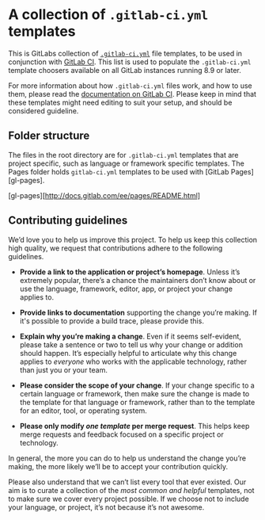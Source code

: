 # A collection of `.gitlab-ci.yml` templates

This is GitLabs collection of [`.gitlab-ci.yml`][ci-docs] file templates, to be used
in conjunction with [GitLab CI][gl-ci].
This list is used to populate the `.gitlab-ci.yml` template choosers available
on all GitLab instances running 8.9 or later.

For more information about how `.gitlab-ci.yml` files work, and how to use them,
please read the [documentation on GitLab CI][ci-docs]. Please keep in mind that
these templates might need editing to suit your setup, and should be considered
guideline.

[ci-docs]: http://docs.gitlab.com/ce/ci/
[gl-ci]: https://about.gitlab.com/gitlab-ci/


## Folder structure

The files in the root directory are for `.gitlab-ci.yml` templates that are
project specific, such as language or framework specific templates.
The Pages folder holds `gitlab-ci.yml` templates to be used with [GitLab Pages][gl-pages].

[gl-pages][http://docs.gitlab.com/ee/pages/README.html]

## Contributing guidelines

We’d love you to help us improve this project. To help us keep this collection
high quality, we request that contributions adhere to the following guidelines.

- **Provide a link to the application or project’s homepage**. Unless it’s
  extremely popular, there’s a chance the maintainers don’t know about or use
  the language, framework, editor, app, or project your change applies to.

- **Provide links to documentation** supporting the change you’re making. If it's
  possible to provide a build trace, please provide this.

- **Explain why you’re making a change**. Even if it seems self-evident, please
  take a sentence or two to tell us why your change or addition should happen.
  It’s especially helpful to articulate why this change applies to *everyone*
  who works with the applicable technology, rather than just you or your team.

- **Please consider the scope of your change**. If your change specific to a
  certain language or framework, then make sure the change is made to the
  template for that language or framework, rather than to the template for an
  editor, tool, or operating system.

- **Please only modify *one template* per merge request**. This helps keep merge
  requests and feedback focused on a specific project or technology.

In general, the more you can do to help us understand the change you’re making,
the more likely we’ll be to accept your contribution quickly.

Please also understand that we can’t list every tool that ever existed.
Our aim is to curate a collection of the *most common and helpful* templates,
not to make sure we cover every project possible. If we choose not to
include your language, or project, it’s not because it’s not awesome.
